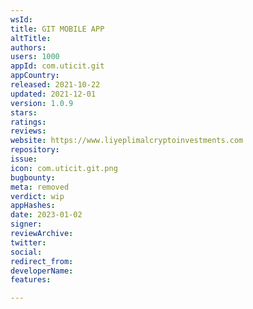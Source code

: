 ```yaml
---
wsId: 
title: GIT MOBILE APP
altTitle: 
authors: 
users: 1000
appId: com.uticit.git
appCountry: 
released: 2021-10-22
updated: 2021-12-01
version: 1.0.9
stars: 
ratings: 
reviews: 
website: https://www.liyeplimalcryptoinvestments.com
repository: 
issue: 
icon: com.uticit.git.png
bugbounty: 
meta: removed
verdict: wip
appHashes: 
date: 2023-01-02
signer: 
reviewArchive: 
twitter: 
social: 
redirect_from: 
developerName: 
features: 

---
```


